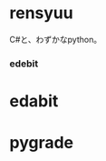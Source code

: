 # rensyuu
C#と、わずかなpython。
<h3>edebit</h3>
<h1 href='https://edabit.com/user/Gaw7yBLGZfgeopK5Q'>edabit</h1>

<h1 href='https://app.pygrade.com/training/4185a7c2-9c1b-495d-9998-089b1b86f368'>pygrade</h1>
